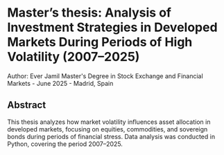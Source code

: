 # Master’s thesis: Analysis of Investment Strategies in Developed Markets During Periods of High Volatility (2007–2025)
Author: Ever Jamil 
Master's Degree in Stock Exchange and Financial Markets - June 2025 - Madrid, Spain

## Abstract
This thesis analyzes how market volatility influences asset allocation in developed markets, focusing on equities, commodities, and sovereign bonds during periods of financial stress. Data analysis was conducted in Python, covering the period 2007–2025.

